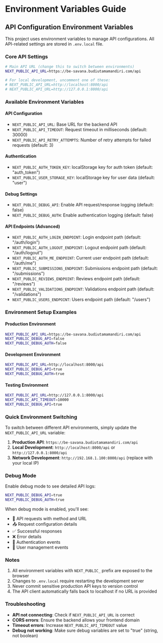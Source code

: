# Environment Variables Guide

## API Configuration Environment Variables

This project uses environment variables to manage API configurations. All API-related settings are stored in `.env.local` file.

### Core API Settings

```bash
# Main API URL (change this to switch between environments)
NEXT_PUBLIC_API_URL=https://be-savana.budiutamamandiri.com/api

# For local development, uncomment one of these:
# NEXT_PUBLIC_API_URL=http://localhost:8000/api
# NEXT_PUBLIC_API_URL=http://127.0.0.1:8000/api
```

### Available Environment Variables

#### API Configuration
- `NEXT_PUBLIC_API_URL`: Base URL for the backend API
- `NEXT_PUBLIC_API_TIMEOUT`: Request timeout in milliseconds (default: 30000)
- `NEXT_PUBLIC_API_RETRY_ATTEMPTS`: Number of retry attempts for failed requests (default: 3)

#### Authentication
- `NEXT_PUBLIC_AUTH_TOKEN_KEY`: localStorage key for auth token (default: "auth_token")
- `NEXT_PUBLIC_USER_STORAGE_KEY`: localStorage key for user data (default: "user")

#### Debug Settings
- `NEXT_PUBLIC_DEBUG_API`: Enable API request/response logging (default: false)
- `NEXT_PUBLIC_DEBUG_AUTH`: Enable authentication logging (default: false)

#### API Endpoints (Advanced)
- `NEXT_PUBLIC_AUTH_LOGIN_ENDPOINT`: Login endpoint path (default: "/auth/login")
- `NEXT_PUBLIC_AUTH_LOGOUT_ENDPOINT`: Logout endpoint path (default: "/auth/logout")
- `NEXT_PUBLIC_AUTH_ME_ENDPOINT`: Current user endpoint path (default: "/auth/me")
- `NEXT_PUBLIC_SUBMISSIONS_ENDPOINT`: Submissions endpoint path (default: "/submissions")
- `NEXT_PUBLIC_REVIEWS_ENDPOINT`: Reviews endpoint path (default: "/reviews")
- `NEXT_PUBLIC_VALIDATIONS_ENDPOINT`: Validations endpoint path (default: "/validations")
- `NEXT_PUBLIC_USERS_ENDPOINT`: Users endpoint path (default: "/users")

### Environment Setup Examples

#### Production Environment
```bash
NEXT_PUBLIC_API_URL=https://be-savana.budiutamamandiri.com/api
NEXT_PUBLIC_DEBUG_API=false
NEXT_PUBLIC_DEBUG_AUTH=false
```

#### Development Environment
```bash
NEXT_PUBLIC_API_URL=http://localhost:8000/api
NEXT_PUBLIC_DEBUG_API=true
NEXT_PUBLIC_DEBUG_AUTH=true
```

#### Testing Environment
```bash
NEXT_PUBLIC_API_URL=http://127.0.0.1:8000/api
NEXT_PUBLIC_API_TIMEOUT=10000
NEXT_PUBLIC_DEBUG_API=true
```

### Quick Environment Switching

To switch between different API environments, simply update the `NEXT_PUBLIC_API_URL` variable:

1. **Production API**: `https://be-savana.budiutamamandiri.com/api`
2. **Local Development**: `http://localhost:8000/api` or `http://127.0.0.1:8000/api`
3. **Network Development**: `http://192.168.1.100:8000/api` (replace with your local IP)

### Debug Mode

Enable debug mode to see detailed API logs:

```bash
NEXT_PUBLIC_DEBUG_API=true
NEXT_PUBLIC_DEBUG_AUTH=true
```

When debug mode is enabled, you'll see:
- 🚀 API requests with method and URL
- 📤 Request configuration details
- ✅ Successful responses
- ❌ Error details
- 🔐 Authentication events
- 👤 User management events

### Notes

1. All environment variables with `NEXT_PUBLIC_` prefix are exposed to the browser
2. Changes to `.env.local` require restarting the development server
3. Never commit sensitive production API keys to version control
4. The API client automatically falls back to localhost if no URL is provided

### Troubleshooting

- **API not connecting**: Check if `NEXT_PUBLIC_API_URL` is correct
- **CORS errors**: Ensure the backend allows your frontend domain
- **Timeout errors**: Increase `NEXT_PUBLIC_API_TIMEOUT` value
- **Debug not working**: Make sure debug variables are set to "true" (string, not boolean)
